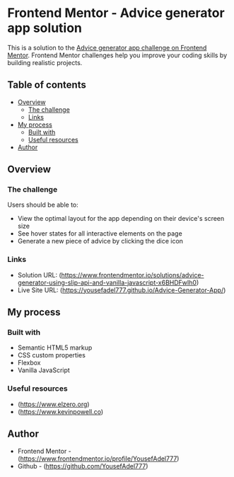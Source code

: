 # Frontend Mentor - Advice generator app solution

This is a solution to the [Advice generator app challenge on Frontend Mentor](https://www.frontendmentor.io/challenges/advice-generator-app-QdUG-13db). Frontend Mentor challenges help you improve your coding skills by building realistic projects.

## Table of contents

- [Overview](#overview)
  - [The challenge](#the-challenge)
  - [Links](#links)
- [My process](#my-process)
  - [Built with](#built-with)
  - [Useful resources](#useful-resources)
- [Author](#author)

## Overview

### The challenge

Users should be able to:

- View the optimal layout for the app depending on their device's screen size
- See hover states for all interactive elements on the page
- Generate a new piece of advice by clicking the dice icon

### Links

- Solution URL: (https://www.frontendmentor.io/solutions/advice-generator-using-slip-api-and-vanilla-javascript-x6BHDFwIh0)
- Live Site URL: (https://yousefadel777.github.io/Advice-Generator-App/)

## My process

### Built with

- Semantic HTML5 markup
- CSS custom properties
- Flexbox
- Vanilla JavaScript

### Useful resources

- (https://www.elzero.org)
- (https://www.kevinpowell.co) 

## Author

- Frontend Mentor - (https://www.frontendmentor.io/profile/YousefAdel777)
- Github - (https://github.com/YousefAdel777)
